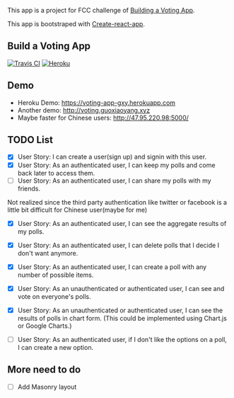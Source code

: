 This app is a project for FCC challenge of [Building a Voting App](https://www.freecodecamp.org/challenges/build-a-voting-app).

This app is bootstraped with [Create-react-app](https://github.com/facebookincubator/create-react-app).

## Build a Voting App
[![Travis CI](https://travis-ci.org/GuoXiaoyang/Voting-App.svg?branch=master)](https://travis-ci.org/GuoXiaoyang/Voting-App) [![Heroku](http://heroku-badge.herokuapp.com/?app=voting-app-gxy&style=flat&svg=1)](https://voting-app-gxy.herokuapp.com/)


## Demo
* Heroku Demo: https://voting-app-gxy.herokuapp.com
* Another demo: http://voting.guoxiaoyang.xyz
* Maybe faster for Chinese users: http://47.95.220.98:5000/


## TODO List
- [x] User Story: I can create a user(sign up) and signin with this user.
- [x] User Story: As an authenticated user, I can keep my polls and come back later to access them.
- [ ] User Story: As an authenticated user, I can share my polls with my friends.

Not realized since the third party authentication like twitter or facebook is a little bit difficult for Chinese user(maybe for me)


- [x] User Story: As an authenticated user, I can see the aggregate results of my polls.
- [x] User Story: As an authenticated user, I can delete polls that I decide I don't want anymore.
- [x] User Story: As an authenticated user, I can create a poll with any number of possible items.
- [x] User Story: As an unauthenticated or authenticated user, I can see and vote on everyone's polls.
- [x] User Story: As an unauthenticated or authenticated user, I can see the results of polls in chart form. (This could be implemented using Chart.js or Google Charts.)
- [ ] User Story: As an authenticated user, if I don't like the options on a poll, I can create a new option.


## More need to do
- [ ] Add Masonry layout